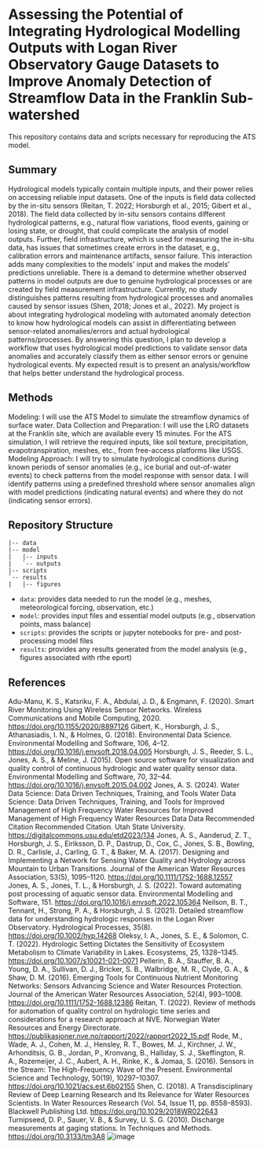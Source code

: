 # Assessing the Potential of Integrating Hydrological Modelling Outputs with Logan River Observatory Gauge Datasets to Improve Anomaly Detection of Streamflow Data in the Franklin Sub-watershed

This repository contains data and scripts necessary for reproducing the ATS model.

## Summary
Hydrological models typically contain multiple inputs, and their power relies on accessing reliable input datasets. One of the inputs is field data collected by the in-situ sensors (Reitan, T. 2022; Horsburgh et al., 2015; Gibert et al., 2018).
The field data collected by in-situ sensors contains different hydrological patterns, e.g., natural flow variations, flood events, gaining or losing state, or drought, that could complicate the analysis of model outputs. Further, field infrastructure, which is used for measuring the in-situ data, has issues that sometimes create errors in the dataset, e.g., calibration errors and maintenance artifacts, sensor failure. This interaction adds many complexities to the models' input and makes the models' predictions unreliable. There is a demand to determine whether observed patterns in model outputs are due to genuine hydrological processes or are created by field measurement infrastructure. Currently, no study distinguishes patterns resulting from hydrological processes and anomalies caused by sensor issues (Shen, 2018; Jones et al., 2022).
My project is about integrating hydrological modeling with automated anomaly detection to know how hydrological models can assist in differentiating between sensor-related anomalies/errors and actual hydrological patterns/processes. By answering this question, I plan to develop a workflow that uses hydrological model predictions to validate sensor data anomalies and accurately classify them as either sensor errors or genuine hydrological events. My expected result is to present an analysis/workflow that helps better understand the hydrological process. 

## Methods
Modeling: I will use the ATS Model to simulate the streamflow dynamics of surface water. 
Data Collection and Preparation: I will use the LRO datasets at the Franklin site, which are available every 15 minutes. 
For the ATS simulation, I will retrieve the required inputs, like soil texture, precipitation, evapotranspiration, meshes, etc., from free-access platforms like USGS. Modeling Approach: I will try to simulate hydrological conditions during known periods of sensor anomalies (e.g., ice burial and out-of-water events) to check patterns from the model response with sensor data. I will identify patterns using a predefined threshold where sensor anomalies align with model predictions (indicating natural events) and where they do not (indicating sensor errors). 

## Repository Structure
```
|-- data
|-- model
|   |-- inputs
|   `-- outputs
|-- scripts
`-- results
|   |-- figures
```
- `data`: provides data needed to run the model (e.g., meshes, meteorological forcing, observation, etc.)
- `model`: provides input files and essential model outputs (e.g., observation points, mass balance)
- `scripts`: provides the scripts or jupyter notebooks for pre- and post-processing model files
- `results`: provides any results generated from the model analysis (e.g., figures associated with rthe eport)


## References
Adu-Manu, K. S., Katsriku, F. A., Abdulai, J. D., & Engmann, F. (2020). Smart River Monitoring Using Wireless Sensor Networks. Wireless Communications and Mobile Computing, 2020. https://doi.org/10.1155/2020/8897126
Gibert, K., Horsburgh, J. S., Athanasiadis, I. N., & Holmes, G. (2018). Environmental Data Science. Environmental Modelling and Software, 106, 4–12. https://doi.org/10.1016/j.envsoft.2018.04.005
Horsburgh, J. S., Reeder, S. L., Jones, A. S., & Meline, J. (2015). Open source software for visualization and quality control of continuous hydrologic and water quality sensor data. Environmental Modelling and Software, 70, 32–44. https://doi.org/10.1016/j.envsoft.2015.04.002
Jones, A. S. (2024). Water Data Science: Data Driven Techniques, Training, and Tools Water Data Science: Data Driven Techniques, Training, and Tools for Improved Management of High Frequency Water Resources for Improved Management of High Frequency Water Resources Data Data Recommended Citation Recommended Citation. Utah State University. https://digitalcommons.usu.edu/etd2023/134
Jones, A. S., Aanderud, Z. T., Horsburgh, J. S., Eiriksson, D. P., Dastrup, D., Cox, C., Jones, S. B., Bowling, D. R., Carlisle, J., Carling, G. T., & Baker, M. A. (2017). Designing and Implementing a Network for Sensing Water Quality and Hydrology across Mountain to Urban Transitions. Journal of the American Water Resources Association, 53(5), 1095–1120. https://doi.org/10.1111/1752-1688.12557
Jones, A. S., Jones, T. L., & Horsburgh, J. S. (2022). Toward automating post processing of aquatic sensor data. Environmental Modelling and Software, 151. https://doi.org/10.1016/j.envsoft.2022.105364
Neilson, B. T., Tennant, H., Strong, P. A., & Horsburgh, J. S. (2021). Detailed streamflow data for understanding hydrologic responses in the Logan River Observatory. Hydrological Processes, 35(8). https://doi.org/10.1002/hyp.14268
Oleksy, I. A., Jones, S. E., & Solomon, C. T. (2022). Hydrologic Setting Dictates the Sensitivity of Ecosystem Metabolism to Climate Variability in Lakes. Ecosystems, 25, 1328–1345. https://doi.org/10.1007/s10021-021-0071
Pellerin, B. A., Stauffer, B. A., Young, D. A., Sullivan, D. J., Bricker, S. B., Walbridge, M. R., Clyde, G. A., & Shaw, D. M. (2016). Emerging Tools for Continuous Nutrient Monitoring Networks: Sensors Advancing Science and Water Resources Protection. Journal of the American Water Resources Association, 52(4), 993–1008. https://doi.org/10.1111/1752-1688.12386
Reitan, T. (2022). Review of methods for automation of quality control on hydrologic time series and considerations for a research approach at NVE. Norwegian Water Resources and Energy Directorate. https://publikasjoner.nve.no/rapport/2022/rapport2022_15.pdf
Rode, M., Wade, A. J., Cohen, M. J., Hensley, R. T., Bowes, M. J., Kirchner, J. W., Arhonditsis, G. B., Jordan, P., Kronvang, B., Halliday, S. J., Skeffington, R. A., Rozemeijer, J. C., Aubert, A. H., Rinke, K., & Jomaa, S. (2016). Sensors in the Stream: The High-Frequency Wave of the Present. Environmental Science and Technology, 50(19), 10297–10307. https://doi.org/10.1021/acs.est.6b02155
Shen, C. (2018). A Transdisciplinary Review of Deep Learning Research and Its Relevance for Water Resources Scientists. In Water Resources Research (Vol. 54, Issue 11, pp. 8558–8593). Blackwell Publishing Ltd. https://doi.org/10.1029/2018WR022643
Turnipseed, D. P., Sauer, V. B., & Survey, U. S. G. (2010). Discharge measurements at gaging stations. In Techniques and Methods. https://doi.org/10.3133/tm3A8
![image](https://github.com/user-attachments/assets/b57d4f3a-85bb-44d1-8944-baec3a14a17e)

